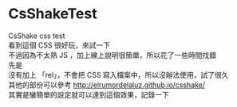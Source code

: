# CsShakeTest
CsShake css test  
看到這個 CSS 很好玩，來試一下  
不過因為不太熟 JS ，加上線上說明很簡單，所以花了一些時間找錯  
先是 <link rel="stylesheet" type="text/css" href="http://elrumordelaluz.github.io/csshake/css/csshake.min.css" >  
沒有加上 「rel」，不會把 CSS 寫入檔案中，所以沒辦法使用，試了很久  
其他的部份可以參考 http://elrumordelaluz.github.io/csshake/  
其實是蠻簡單的設定就可以達到這個效果，記錄一下
